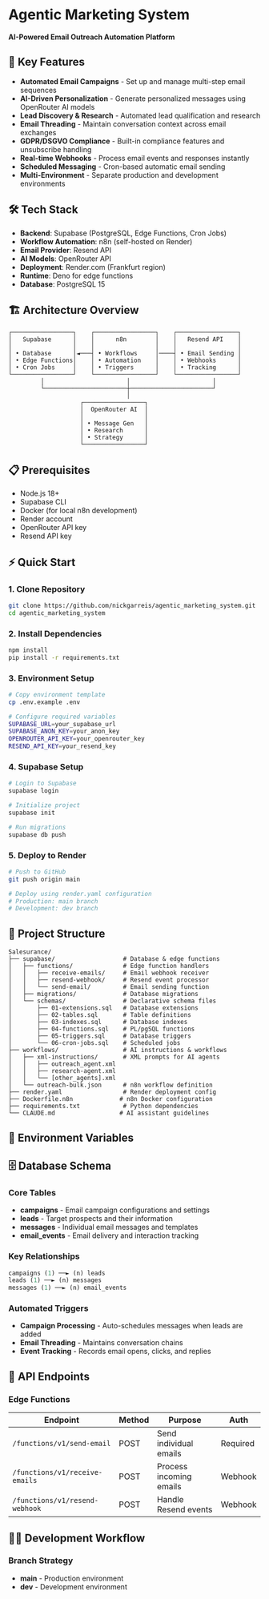 # Agentic Marketing System

**AI-Powered Email Outreach Automation Platform**

## 🚀 Key Features

- **Automated Email Campaigns** - Set up and manage multi-step email sequences
- **AI-Driven Personalization** - Generate personalized messages using OpenRouter AI models
- **Lead Discovery & Research** - Automated lead qualification and research
- **Email Threading** - Maintain conversation context across email exchanges
- **GDPR/DSGVO Compliance** - Built-in compliance features and unsubscribe handling
- **Real-time Webhooks** - Process email events and responses instantly
- **Scheduled Messaging** - Cron-based automatic email sending
- **Multi-Environment** - Separate production and development environments

## 🛠 Tech Stack

- **Backend**: Supabase (PostgreSQL, Edge Functions, Cron Jobs)
- **Workflow Automation**: n8n (self-hosted on Render)
- **Email Provider**: Resend API
- **AI Models**: OpenRouter API
- **Deployment**: Render.com (Frankfurt region)
- **Runtime**: Deno for edge functions
- **Database**: PostgreSQL 15

## 🏗 Architecture Overview

```
┌─────────────────┐    ┌─────────────────┐    ┌─────────────────┐
│   Supabase      │    │      n8n        │    │   Resend API    │
│                 │    │                 │    │                 │
│ • Database      │◄───┤ • Workflows     │────┤ • Email Sending │
│ • Edge Functions│    │ • Automation    │    │ • Webhooks      │
│ • Cron Jobs     │    │ • Triggers      │    │ • Tracking      │
└─────────────────┘    └─────────────────┘    └─────────────────┘
         │                       │                       │
         └───────────────────────┼───────────────────────┘
                                 │
                    ┌─────────────────┐
                    │  OpenRouter AI  │
                    │                 │
                    │ • Message Gen   │
                    │ • Research      │
                    │ • Strategy      │
                    └─────────────────┘
```

## 📋 Prerequisites

- Node.js 18+
- Supabase CLI
- Docker (for local n8n development)
- Render account
- OpenRouter API key
- Resend API key

## ⚡ Quick Start

### 1. Clone Repository
```bash
git clone https://github.com/nickgarreis/agentic_marketing_system.git
cd agentic_marketing_system
```

### 2. Install Dependencies
```bash
npm install
pip install -r requirements.txt
```

### 3. Environment Setup
```bash
# Copy environment template
cp .env.example .env

# Configure required variables
SUPABASE_URL=your_supabase_url
SUPABASE_ANON_KEY=your_anon_key
OPENROUTER_API_KEY=your_openrouter_key
RESEND_API_KEY=your_resend_key
```

### 4. Supabase Setup
```bash
# Login to Supabase
supabase login

# Initialize project
supabase init

# Run migrations
supabase db push
```

### 5. Deploy to Render
```bash
# Push to GitHub
git push origin main

# Deploy using render.yaml configuration
# Production: main branch
# Development: dev branch
```

## 📁 Project Structure

```
Salesurance/
├── supabase/                   # Database & edge functions
│   ├── functions/              # Edge function handlers
│   │   ├── receive-emails/     # Email webhook receiver
│   │   ├── resend-webhook/     # Resend event processor
│   │   └── send-email/         # Email sending function
│   ├── migrations/             # Database migrations
│   └── schemas/                # Declarative schema files
│       ├── 01-extensions.sql   # Database extensions
│       ├── 02-tables.sql       # Table definitions
│       ├── 03-indexes.sql      # Database indexes
│       ├── 04-functions.sql    # PL/pgSQL functions
│       ├── 05-triggers.sql     # Database triggers
│       └── 06-cron-jobs.sql    # Scheduled jobs
├── workflows/                  # AI instructions & workflows
│   ├── xml-instructions/       # XML prompts for AI agents
│   │   ├── outreach_agent.xml
│   │   ├── research-agent.xml
│   │   └── [other_agents].xml
│   └── outreach-bulk.json      # n8n workflow definition
├── render.yaml                 # Render deployment config
├── Dockerfile.n8n             # n8n Docker configuration
├── requirements.txt            # Python dependencies
└── CLAUDE.md                  # AI assistant guidelines
```

## 🔧 Environment Variables

## 🗄 Database Schema

### Core Tables

- **campaigns** - Email campaign configurations and settings
- **leads** - Target prospects and their information
- **messages** - Individual email messages and templates
- **email_events** - Email delivery and interaction tracking

### Key Relationships

```sql
campaigns (1) ──► (n) leads
leads (1) ──► (n) messages
messages (1) ──► (n) email_events
```

### Automated Triggers

- **Campaign Processing** - Auto-schedules messages when leads are added
- **Email Threading** - Maintains conversation chains
- **Event Tracking** - Records email opens, clicks, and replies

## 🔌 API Endpoints

### Edge Functions

| Endpoint | Method | Purpose | Auth |
|----------|--------|---------|------|
| `/functions/v1/send-email` | POST | Send individual emails | Required |
| `/functions/v1/receive-emails` | POST | Process incoming emails | Webhook |
| `/functions/v1/resend-webhook` | POST | Handle Resend events | Webhook |

## 👨‍💻 Development Workflow

### Branch Strategy

- **main** - Production environment
- **dev** - Development environment 